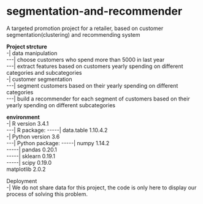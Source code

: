 # segmentation-and-recommender
A targeted promotion project for a retailer, based on customer segmentation(clustering) and recommending system
  
**Project strcture**  
-| data manipulation  
---| choose customers who spend more than 5000 in last year  
---| extract features based on customers yearly spending on different categories and subcategories  
-| customer segmentation  
---| segment customers based on their yearly spending on different categories  
---| build a recommender for each segment of customers based on their yearly spending on different subcategories  
  
**environment**  
-| R version 3.4.1  
---| R package: 
-----| data.table 1.10.4.2  
-| Python version 3.6  
---| Python package: 
-----| numpy 1.14.2  
-----| pandas 0.20.1   
-----| sklearn 0.19.1  
-----| scipy 0.19.0  
matplotlib 2.0.2  
  
Deployment  
-| We do not share data for this project, the code is only here to display our process of solving this problem. 

